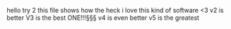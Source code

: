 hello try 2
this file shows how the heck i love this kind of software <3
v2 is better
V3 is the best ONE!!!§§§
v4 is even better
v5 is the greatest
